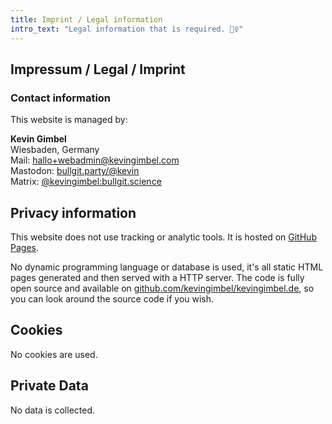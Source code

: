 ```yaml
---
title: Imprint / Legal information
intro_text: "Legal information that is required. 🤷‍♀️"
---
```


## Impressum / Legal / Imprint

### Contact information

This website is managed by:

**Kevin Gimbel** \
Wiesbaden, Germany \
Mail: [hallo+webadmin@kevingimbel.com](mailto:hallo+webadmin@kevingimbel.com) \
Mastodon: [bullgit.party/@kevin](https://bullgit.party/kevin) \
Matrix: [@kevingimbel:bullgit.science](https://matrix.to/#/@kevingimbel:bullgit.science)

## Privacy information

This website does not use tracking or analytic tools. It is hosted on [GitHub Pages](https://pages.github.com/).

No dynamic programming language or database is used, it's all static HTML pages generated and then served with a HTTP server. The code is fully open source and available on [github.com/kevingimbel/kevingimbel.de](https://github.com/kevingimbel/kevingimbel.de), so you can look around the source code if you wish.

## Cookies

No cookies are used. 

## Private Data

No data is collected.